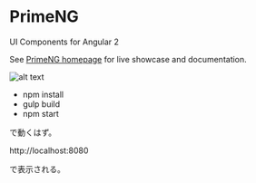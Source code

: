 # PrimeNG
UI Components for Angular 2

See [PrimeNG homepage](http://www.primefaces.org/primeng) for live showcase and documentation.

![alt text](http://www.primefaces.org/images/primeng.png "PrimeNG")

* npm install
* gulp build
* npm start

で動くはず。

http://localhost:8080

で表示される。
